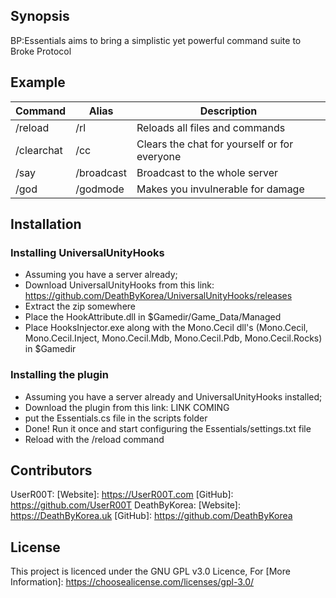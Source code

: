 ## Synopsis

BP:Essentials aims to bring a simplistic yet powerful command suite to Broke Protocol

## Example

|  Command | Alias  |  Description |
|---|---|---|
| /reload	  |  /rl	 | Reloads all files and commands  |
| /clearchat	  |  /cc	 |  Clears the chat for yourself or for everyone |
| /say	  | /broadcast   |  Broadcast to the whole server  |
| /god	  | /godmode	  | Makes you invulnerable for damage  |


## Installation




### Installing UniversalUnityHooks
* Assuming you have a server already;
* Download UniversalUnityHooks from this link: https://github.com/DeathByKorea/UniversalUnityHooks/releases
* Extract the zip somewhere
* Place the HookAttribute.dll in $Gamedir/Game_Data/Managed
* Place HooksInjector.exe along with the Mono.Cecil dll's (Mono.Cecil, Mono.Cecil.Inject, Mono.Cecil.Mdb, Mono.Cecil.Pdb, Mono.Cecil.Rocks) in $Gamedir


### Installing the plugin
* Assuming you have a server already and UniversalUnityHooks installed;
* Download the plugin from this link: LINK COMING
* put the Essentials.cs file in the scripts folder
* Done! Run it once and start configuring the Essentials/settings.txt file
* Reload with the /reload command




## Contributors

UserR00T: [Website]: https://UserR00T.com [GitHub]: https://github.com/UserR00T
DeathByKorea: [Website]: https://DeathByKorea.uk [GitHub]: https://github.com/DeathByKorea

## License

This project is licenced under the GNU GPL v3.0 Licence, For [More Information]: https://choosealicense.com/licenses/gpl-3.0/
